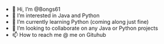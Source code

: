 - 👋 Hi, I’m @Bongs61
- 👀 I’m interested in Java and Python 
- 🌱 I’m currently learning Python (coming along just fine)
- 💞️ I’m looking to collaborate on any Java or Python projects
- 📫 How to reach me @ me on Gituhub

<!---
Bongs61/Bongs61 is a ✨ special ✨ repository because its `README.md` (this file) appears on your GitHub profile.
You can click the Preview link to take a look at your changes.
--->
